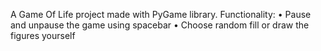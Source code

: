 A Game Of Life project made with PyGame library.
Functionality:
  • Pause and unpause the game using spacebar
  • Choose random fill or draw the figures yourself
